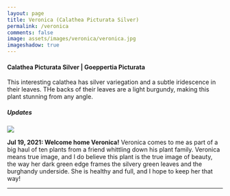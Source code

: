 ```yaml
---
layout: page
title: Veronica (Calathea Picturata Silver)
permalink: /veronica
comments: false
image: assets/images/veronica/veronica.jpg
imageshadow: true
---
```


#### Calathea Picturata Silver | Goeppertia Picturata

This interesting calathea has silver variegation and a subtle iridescence in their leaves. THe backs of their leaves are a light burgundy, making this plant stunning from any angle.

##### Updates

<img class="figure-img" src="{{site.baseurl}}/assets/images/veronica/veronica-jul21-21.jpg">

**Jul 19, 2021: Welcome home Veronica!** Veronica comes to me as part of a big haul of ten plants from a friend whittling down his plant family.  Veronica means true image, and I do believe this plant is the true image of beauty, the way her dark green edge frames the silvery green leaves and the burghandy underside.  She is healthy and full, and I hope to keep her that way!

<hr/>